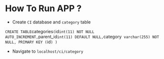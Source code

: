 # How To Run APP ? 

- Create `CI` database and `category` table 

`
CREATE TABLE `categories` (
  `id` int(11) NOT NULL AUTO_INCREMENT,
  `parent_id` int(11) DEFAULT NULL,
  `category` varchar(255) NOT NULL,
  PRIMARY KEY (`id`)
) 
`

- Navigate to `localhost/ci/category`
